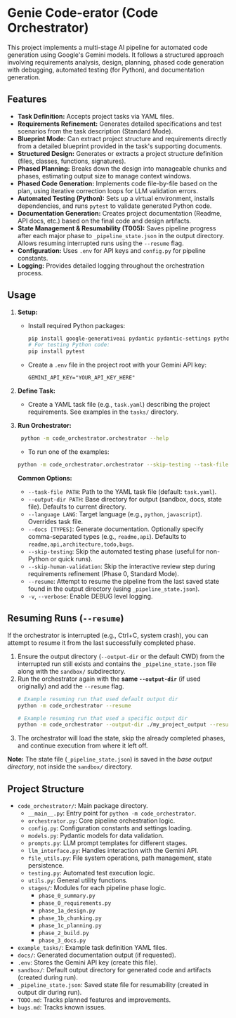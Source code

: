 # Genie Code-erator (Code Orchestrator)

This project implements a multi-stage AI pipeline for automated code generation using Google's Gemini models. It follows a structured approach involving requirements analysis, design, planning, phased code generation with debugging, automated testing (for Python), and documentation generation.

## Features

* **Task Definition:** Accepts project tasks via YAML files.
* **Requirements Refinement:** Generates detailed specifications and test scenarios from the task description (Standard Mode).
* **Blueprint Mode:** Can extract project structure and requirements directly from a detailed blueprint provided in the task's supporting documents.
* **Structured Design:** Generates or extracts a project structure definition (files, classes, functions, signatures).
* **Phased Planning:** Breaks down the design into manageable chunks and phases, estimating output size to manage context windows.
* **Phased Code Generation:** Implements code file-by-file based on the plan, using iterative correction loops for LLM validation errors.
* **Automated Testing (Python):** Sets up a virtual environment, installs dependencies, and runs `pytest` to validate generated Python code.
* **Documentation Generation:** Creates project documentation (Readme, API docs, etc.) based on the final code and design artifacts.
* **State Management & Resumability (T005):** Saves pipeline progress after each major phase to `_pipeline_state.json` in the output directory. Allows resuming interrupted runs using the `--resume` flag.
* **Configuration:** Uses `.env` for API keys and `config.py` for pipeline constants.
* **Logging:** Provides detailed logging throughout the orchestration process.

## Usage

1.  **Setup:**
    * Install required Python packages:
        ```bash
        pip install google-generativeai pydantic pydantic-settings python-dotenv PyYAML tiktoken
        # For testing Python code:
        pip install pytest
        ```
    * Create a `.env` file in the project root with your Gemini API key:
        ```
        GEMINI_API_KEY="YOUR_API_KEY_HERE"
        ```

2.  **Define Task:**
    * Create a YAML task file (e.g., `task.yaml`) describing the project requirements. See examples in the `tasks/` directory.

3.  **Run Orchestrator:**
    ```bash
     python -m code_orchestrator.orchestrator --help
    ```
    * To run one of the examples:
    ```bash
    python -m code_orchestrator.orchestrator --skip-testing --task-file example_tasks/cli_fact_calc.yaml
    ```

    **Common Options:**
    * `--task-file PATH`: Path to the YAML task file (default: `task.yaml`).
    * `--output-dir PATH`: Base directory for output (sandbox, docs, state file). Defaults to current directory.
    * `--language LANG`: Target language (e.g., `python`, `javascript`). Overrides task file.
    * `--docs [TYPES]`: Generate documentation. Optionally specify comma-separated types (e.g., `readme,api`). Defaults to `readme,api,architecture,todo,bugs`.
    * `--skip-testing`: Skip the automated testing phase (useful for non-Python or quick runs).
    * `--skip-human-validation`: Skip the interactive review step during requirements refinement (Phase 0, Standard Mode).
    * `--resume`: Attempt to resume the pipeline from the last saved state found in the output directory (using `_pipeline_state.json`).
    * `-v`, `--verbose`: Enable DEBUG level logging.

## Resuming Runs (`--resume`)

If the orchestrator is interrupted (e.g., Ctrl+C, system crash), you can attempt to resume it from the last successfully completed phase.

1.  Ensure the output directory (`--output-dir` or the default CWD) from the interrupted run still exists and contains the `_pipeline_state.json` file along with the `sandbox/` subdirectory.
2.  Run the orchestrator again with the **same `--output-dir`** (if used originally) and add the `--resume` flag.
    ```bash
    # Example resuming run that used default output dir
    python -m code_orchestrator --resume

    # Example resuming run that used a specific output dir
    python -m code_orchestrator --output-dir ./my_project_output --resume
    ```
3.  The orchestrator will load the state, skip the already completed phases, and continue execution from where it left off.

**Note:** The state file (`_pipeline_state.json`) is saved in the *base output directory*, not inside the `sandbox/` directory.

## Project Structure

* `code_orchestrator/`: Main package directory.
    * `__main__.py`: Entry point for `python -m code_orchestrator`.
    * `orchestrator.py`: Core pipeline orchestration logic.
    * `config.py`: Configuration constants and settings loading.
    * `models.py`: Pydantic models for data validation.
    * `prompts.py`: LLM prompt templates for different stages.
    * `llm_interface.py`: Handles interaction with the Gemini API.
    * `file_utils.py`: File system operations, path management, state persistence.
    * `testing.py`: Automated test execution logic.
    * `utils.py`: General utility functions.
    * `stages/`: Modules for each pipeline phase logic.
        * `phase_0_summary.py`
        * `phase_0_requirements.py`
        * `phase_1a_design.py`
        * `phase_1b_chunking.py`
        * `phase_1c_planning.py`
        * `phase_2_build.py`
        * `phase_3_docs.py`
* `example_tasks/`: Example task definition YAML files.
* `docs/`: Generated documentation output (if requested).
* `.env`: Stores the Gemini API key (create this file).
* `sandbox/`: Default output directory for generated code and artifacts (created during run).
* `_pipeline_state.json`: Saved state file for resumability (created in output dir during run).
* `TODO.md`: Tracks planned features and improvements.
* `bugs.md`: Tracks known issues.
